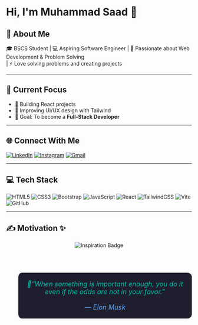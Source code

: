 # Hi, I'm Muhammad Saad 👋

## 💫 About Me

🎓 BSCS Student | 💻 Aspiring Software Engineer | 🚀 Passionate about Web Development & Problem Solving  
| ⚡ Love solving problems and creating projects

---

## 📌 Current Focus
- 🔭 Building React projects
- 🌱 Improving UI/UX design with Tailwind
- 🎯 Goal: To become a **Full-Stack Developer** 

---

## 🌐 Connect With Me
[![LinkedIn](https://img.shields.io/badge/LinkedIn-blue?logo=linkedin&logoColor=white)](www.linkedin.com/in/muhammad-saad-291ba6334)
[![Instagram](https://img.shields.io/badge/Instagram-%23E4405F.svg?logo=Instagram&logoColor=white)](https://www.instagram.com/saadawan3298/)
[![Gmail](https://img.shields.io/badge/Gmail-D14836?logo=gmail&logoColor=white)](mailto:hafizmuhammadsaad329823@gmail.com)

---

## 💻 Tech Stack
![HTML5](https://img.shields.io/badge/HTML5-E34F26?logo=html5&logoColor=white)
![CSS3](https://img.shields.io/badge/CSS3-1572B6?logo=css3&logoColor=white)
![Bootstrap](https://img.shields.io/badge/Bootstrap-7952B3?logo=bootstrap&logoColor=white)
![JavaScript](https://img.shields.io/badge/JavaScript-F7DF1E?logo=javascript&logoColor=black)
![React](https://img.shields.io/badge/React-20232A?logo=react&logoColor=61DAFB)
![TailwindCSS](https://img.shields.io/badge/Tailwind_CSS-38B2AC?logo=tailwind-css&logoColor=white)
![Vite](https://img.shields.io/badge/Vite-646CFF?logo=vite&logoColor=FFD62E)
![GitHub](https://img.shields.io/badge/GitHub-100000?logo=github&logoColor=white)

---

## ✍️ Motivation ✨

<div align="center">

  <img src="https://img.shields.io/badge/Quote-Inspiration-blue?style=for-the-badge&logo=bookstack" alt="Inspiration Badge" />

  <br/><br/>

  <blockquote style="font-size: 18px; font-style: italic; color: #00bfa6; background:#1e1e2e; padding: 20px; border-radius: 12px;">
   🌟“When something is important enough, you do it even if the odds are not in your favor.”
    <br/><br/>
    <span style="color:#58a6ff;">— Elon Musk</span>
  </blockquote>

</div>
